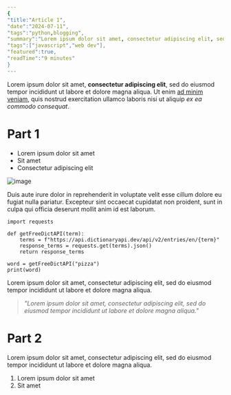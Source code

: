 ```yaml
---
{
"title:"Article 1",
"date":"2024-07-11",
"tags":"python,blogging",
"summary":"Lorem ipsum dolor sit amet, consectetur adipiscing elit, sed do eiusmod tempor incididunt ut labore et dolore magna aliqua",
"tags":["javascript","web dev"],
"featured":true,
"readTime":"9 minutes"
}
---
```


Lorem ipsum dolor sit amet, **consectetur adipiscing elit**, sed do eiusmod tempor incididunt ut labore et dolore magna aliqua. Ut enim [ad minim veniam](https://www.google.ie/), quis nostrud exercitation ullamco laboris nisi ut aliquip *ex ea commodo consequat*. 

# Part 1

*  Lorem ipsum dolor sit amet
*  Sit amet
*  Consectetur adipiscing elit

![image](https://blanchardjulien.com/images/md_to_html03.png)

Duis aute irure dolor in reprehenderit in voluptate velit esse cillum dolore eu fugiat nulla pariatur. Excepteur sint occaecat cupidatat non proident, sunt in culpa qui officia deserunt mollit anim id est laborum.

```
import requests

def getFreeDictAPI(term):
    terms = f"https://api.dictionaryapi.dev/api/v2/entries/en/{term}"
    response_terms = requests.get(terms).json()
    return response_terms

word = getFreeDictAPI("pizza")
print(word)
```

Lorem ipsum dolor sit amet, consectetur adipiscing elit, sed do eiusmod tempor incididunt ut labore et dolore magna aliqua.

> *"Lorem ipsum dolor sit amet, consectetur adipiscing elit, sed do eiusmod tempor incididunt ut labore et dolore magna aliqua."*


# Part 2

Lorem ipsum dolor sit amet, consectetur adipiscing elit, sed do eiusmod tempor incididunt ut labore et dolore magna aliqua.

1.  Lorem ipsum dolor sit amet
2.  Sit amet